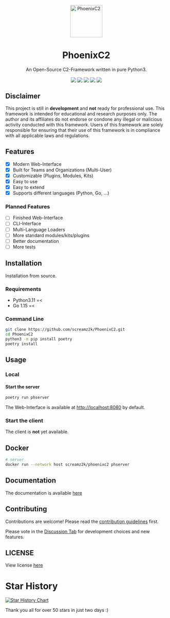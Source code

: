 <p align="center">
    <img align="center" src="https://raw.githubusercontent.com/screamz2k/PhoenixC2/main/pages/images/logo.png" width="100px" height="100px" alt="PhoenixC2" />
    <h1 align="center">PhoenixC2</h1>
    <p align="center"> An Open-Source C2-Framework written in pure Python3.</p>
</p>
<p align="center">
    <img align="center" src="https://github.com/screamz2k/PhoenixC2/actions/workflows/tests.yml/badge.svg"/>
    <img align="center" src="https://github.com/screamz2k/PhoenixC2/actions/workflows/docker.yml/badge.svg"/>
    <img align="center" src="https://github.com/screamz2k/PhoenixC2/actions/workflows/pypi-publish.yml/badge.svg"/>
    <img align="center" src="https://img.shields.io/docker/image-size/screamz2k/phoenixc2?color=success"/>
    <img align="center" src="https://img.shields.io/pypi/dw/phoenixc2?color=success"/>
</p>

## Disclaimer
This project is still in **development** and **not** ready for professional use.
This framework is intended for educational and research purposes only. The author and its affiliates do not endorse or condone any illegal or malicious activity conducted with this framework. Users of this framework are solely responsible for ensuring that their use of this framework is in compliance with all applicable laws and regulations.

## Features
- [x] Modern Web-Interface
- [x] Built for Teams and Organizations (Multi-User)
- [x] Customizable (Plugins, Modules, Kits)
- [x] Easy to use
- [x] Easy to extend
- [x] Supports different languages (Python, Go, ...)

### Planned Features
- [ ] Finished Web-Interface
- [ ] CLI-Interface
- [ ] Multi-Language Loaders
- [ ] More standard modules/kits/plugins
- [ ] Better documentation
- [ ] More tests

## Installation
Installation from source.
### Requirements
- Python3.11 =< 
- Go 1.15 =< 

### Command Line

```bash
git clone https://github.com/screamz2k/PhoenixC2.git
cd PhoenixC2
python3 -m pip install poetry
poetry install
```

## Usage

### Local

#### Start the server

```bash
poetry run phserver
```
The Web-Interface is available at [http://localhost:8080](http://localhost:8080) by default.

### Start the client
The client is **not** yet available.

## Docker

```bash
# server
docker run --network host screamz2k/phoenixc2 phserver
```


## Documentation
The documentation is available [here](https://screamz2k.gitbook.io/phoenixc2/)

## Contributing
Contributions are welcome! Please read the [contribution guidelines](https://github.com/screamz2k/PhoenixC2/.github/CONTRIBUTING.md) first.

Please vote in the [Discussion Tab](https://github.com/screamz2k/PhoenixC2/discussions/categories/polls) for development choices and new features.

## LICENSE
View license [here](https://github.com/screamz2k/PhoenixC2/LICENSE)

# Star History
[![Star History Chart](https://api.star-history.com/svg?repos=screamz2k/phoenixc2&type=Date)](https://star-history.com/#screamz2k/phoenixc2&Date)

Thank you all for over 50 stars in just two days :)
